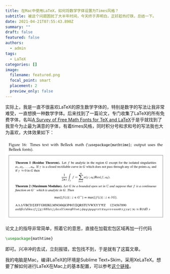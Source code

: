 ```yaml
---
title: 在Mac中使用LaTeX，如何将数学字体设置为Times风格？
subtitle: 被这个问题困扰了大半年时间，今天终于弄明白，正好趁热打铁，总结一下。
date: 2021-04-21T07:55:43.890Z
summary: ""
draft: false
featured: false
authors:
  - admin
tags:
  - LaTeX
categories: []
image:
  filename: featured.png
  focal_point: smart
  placement: 2
  preview_only: false
---
```

实际上，我是一直不很喜欢LaTeX的原生数学字体的，特别是数字的写法让我非常难受，一直想换一种数学字体。后来找到了一篇论文，专门收集了LaTeX的所有免费字体，名叫[A Survey of Free Math Fonts for TeX and LaTeX](http://www.nic.funet.fi/index/TeX/CTAN/info/Free_Math_Font_Survey/survey.pdf)于是乎就找到了我至今为止最为满意的字体，有着times风格，同时积分号和求和号的写法我也大为喜欢，大体效果如下：

![](截屏2021-04-21-下午4.18.31.png)

论文上的指导非常简单，照着它的意思，直接在加载宏包区域再加一行代码

```tex
\usepackage{mathtime}
```

即可。兴冲冲的去试，立刻报错，宏包找不到，于是就有了这篇文章。

我的电脑是Mac，编译LaTeX的环境是Sublime Text+Skim，采用XeLaTeX。想要了解如何进行LaTeX在Mac上的基本配置，可以参考[这个链接](https://link.zhihu.com/?target=https%3A//www.jianshu.com/p/b1e3b029ded5)。